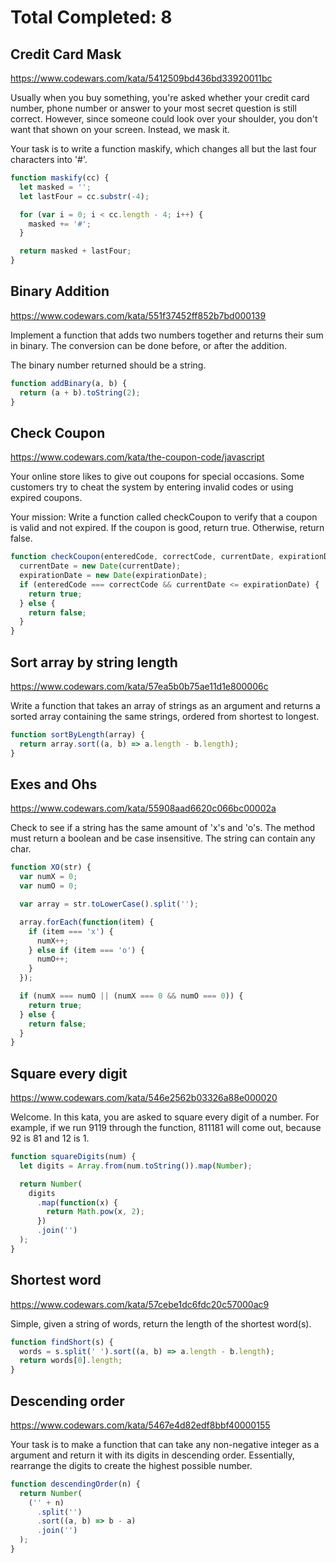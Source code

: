 # Total Completed: 8

## Credit Card Mask

https://www.codewars.com/kata/5412509bd436bd33920011bc

Usually when you buy something, you're asked whether your credit card number, phone number or answer to your most secret question is still correct. However, since someone could look over your shoulder, you don't want that shown on your screen. Instead, we mask it.

Your task is to write a function maskify, which changes all but the last four characters into '#'.

```javascript
function maskify(cc) {
  let masked = '';
  let lastFour = cc.substr(-4);

  for (var i = 0; i < cc.length - 4; i++) {
    masked += '#';
  }

  return masked + lastFour;
}
```

## Binary Addition

https://www.codewars.com/kata/551f37452ff852b7bd000139

Implement a function that adds two numbers together and returns their sum in binary. The conversion can be done before, or after the addition.

The binary number returned should be a string.

```javascript
function addBinary(a, b) {
  return (a + b).toString(2);
}
```

## Check Coupon

https://www.codewars.com/kata/the-coupon-code/javascript

Your online store likes to give out coupons for special occasions. Some customers try to cheat the system by entering invalid codes or using expired coupons.

Your mission:
Write a function called checkCoupon to verify that a coupon is valid and not expired. If the coupon is good, return true. Otherwise, return false.

```javascript
function checkCoupon(enteredCode, correctCode, currentDate, expirationDate) {
  currentDate = new Date(currentDate);
  expirationDate = new Date(expirationDate);
  if (enteredCode === correctCode && currentDate <= expirationDate) {
    return true;
  } else {
    return false;
  }
}
```

## Sort array by string length

https://www.codewars.com/kata/57ea5b0b75ae11d1e800006c

Write a function that takes an array of strings as an argument and returns a sorted array containing the same strings, ordered from shortest to longest.

```javascript
function sortByLength(array) {
  return array.sort((a, b) => a.length - b.length);
}
```

## Exes and Ohs

https://www.codewars.com/kata/55908aad6620c066bc00002a

Check to see if a string has the same amount of 'x's and 'o's. The method must return a boolean and be case insensitive. The string can contain any char.

```javascript
function XO(str) {
  var numX = 0;
  var numO = 0;

  var array = str.toLowerCase().split('');

  array.forEach(function(item) {
    if (item === 'x') {
      numX++;
    } else if (item === 'o') {
      numO++;
    }
  });

  if (numX === numO || (numX === 0 && numO === 0)) {
    return true;
  } else {
    return false;
  }
}
```

## Square every digit

https://www.codewars.com/kata/546e2562b03326a88e000020

Welcome. In this kata, you are asked to square every digit of a number.
For example, if we run 9119 through the function, 811181 will come out, because 92 is 81 and 12 is 1.

```javascript
function squareDigits(num) {
  let digits = Array.from(num.toString()).map(Number);

  return Number(
    digits
      .map(function(x) {
        return Math.pow(x, 2);
      })
      .join('')
  );
}
```

## Shortest word

https://www.codewars.com/kata/57cebe1dc6fdc20c57000ac9

Simple, given a string of words, return the length of the shortest word(s).

```javascript
function findShort(s) {
  words = s.split(' ').sort((a, b) => a.length - b.length);
  return words[0].length;
}
```

## Descending order

https://www.codewars.com/kata/5467e4d82edf8bbf40000155

Your task is to make a function that can take any non-negative integer as a argument and return it with its digits in descending order. Essentially, rearrange the digits to create the highest possible number.

```javascript
function descendingOrder(n) {
  return Number(
    ('' + n)
      .split('')
      .sort((a, b) => b - a)
      .join('')
  );
}
```
